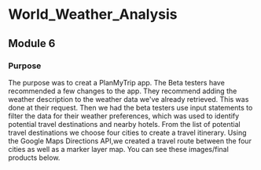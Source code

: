 # World_Weather_Analysis
## Module 6
### Purpose
The purpose was to creat a PlanMyTrip app. The Beta testers have recommended a few changes to the app. They recommend adding the weather description to the weather data we've already retrieved. This was done at their request. Then we had the beta testers use input statements to filter the data for their weather preferences, which was used to identify potential travel destinations and nearby hotels. From the list of potential travel destinations we choose four cities to create a travel itinerary. Using the Google Maps Directions API,we created a travel route between the four cities as well as a marker layer map. You can see these images/final products below.

